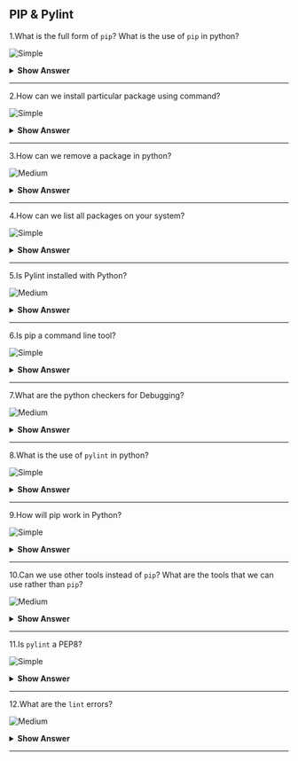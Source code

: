 ## PIP & Pylint

1.What is the full form of `pip`? What is the use of `pip` in python?

![Simple](https://raw.githubusercontent.com/revaturelabs/interviewquestions/aef8eff919a3b083089641381ed9a9101ed21fba/ComplexityTags/simple%20(2).svg)

<details markdown="1"><summary><b>Show Answer </b></summary>
  <blockquote markdown="1">

 - `pip` is abbreviated as python package installler.
 - Python PIP is a python package manager that basically helps the users to install,review and use various packages/modules in python programming.

**Syntax**:

`pip install package_name`
  
<blockquote markdown="1">
</details>

---

2.How can we install particular package using command?

![Simple](https://raw.githubusercontent.com/revaturelabs/interviewquestions/aef8eff919a3b083089641381ed9a9101ed21fba/ComplexityTags/simple%20(2).svg)

<details markdown="1"><summary><b>Show Answer </b></summary>
   <blockquote markdown="1">

 - In python, we can use `pip` command to install the particular package.
  
**Example**:

 - Install pandas package for this installation and we can use `pip install` command.

```python  
pip install pandas
```

  </blockquote>    
</details>

---

3.How can we remove a package in python?

![Medium](https://raw.githubusercontent.com/revaturelabs/interviewquestions/aef8eff919a3b083089641381ed9a9101ed21fba/ComplexityTags/Medium%20(2).svg)

<details markdown="1"><summary><b>Show Answer </b></summary>

> - In python, we can use uninstall command to remove a package.
  
- **Example**:
  
Consider the package name as studentclass.

`pip unistall studentclass`

>  After running this command, the pip package manager will confirm that we want to remove the package studentclass.

</details>

---

4.How can we list all packages on your system?

![Simple](https://raw.githubusercontent.com/revaturelabs/interviewquestions/aef8eff919a3b083089641381ed9a9101ed21fba/ComplexityTags/simple%20(2).svg)

<details markdown="1"><summary><b>Show Answer </b></summary>
  <blockquote markdown="1">

 - `list` command is used to list all the packages installed on your system.

 - **Example**
  
```python
pip list
```

 </blockquote>
    </details>

---

5.Is Pylint installed with Python?

![Medium](https://raw.githubusercontent.com/revaturelabs/interviewquestions/aef8eff919a3b083089641381ed9a9101ed21fba/ComplexityTags/Medium%20(2).svg)

<details markdown="1"> <summary> <b> Show Answer </b> </summary>

> One of the easiest ways to transfer Pylint is by using **pip**. **Pip** may be a package management system used to install and manage software system packages written in Python. It's enclosed with recent versions of Python. If you have already got a 64-bit version of Python, the "Installing Python" section will be skipped.

</details>

---

6.Is pip a command line tool?

![Simple](https://raw.githubusercontent.com/revaturelabs/interviewquestions/aef8eff919a3b083089641381ed9a9101ed21fba/ComplexityTags/simple%20(2).svg)
<details markdown="1"><summary><b>Show Answer </b></summary>

> - `Yes` , pip is a command line tool.
> - In Python, PIP may be an algorithmic form for "Preferred Installer Program" or `PIP Installs Packages` . It is a command-line tool that installs, reinstall, or uninstalls PyPI packages with one straightforward command: "pip".

</details>

---

7.What are the python checkers for Debugging?

![Medium](https://raw.githubusercontent.com/revaturelabs/interviewquestions/aef8eff919a3b083089641381ed9a9101ed21fba/ComplexityTags/Medium%20(2).svg)

<details markdown="1"><summary><b>Show Answer </b></summary>
<blockquote markdown="1">

 - There are many debugging tools,some of them are:
  
 i)Pychecker – A tool for locating bugs in python ASCII text file(source code).

 ii)pudb – PuDB could be a full-screen, console-based visual debugger for Python.

 iii)pdb – The module pdb defines associate degree interactive ASCII text file(source code) debugger for Python programs.

 iv)pylint – Analyzes Python ASCII text file(source code) trying to find bugs and signs of poor quality.

 <blockquote markdown="1">
  </details>

---

8.What is the use of `pylint` in python?

![Simple](https://raw.githubusercontent.com/revaturelabs/interviewquestions/aef8eff919a3b083089641381ed9a9101ed21fba/ComplexityTags/simple%20(2).svg)

<details markdown="1"><summary><b>Show Answer </b></summary>
   <blockquote markdown="1">

- Pylint may be a tool that,

- Lists Errors during the execution of the Python code
- Enforces a coding standard and appears for code smells
- Suggest and specific blocks will be updated
- Offer details regarding the code’s complexness.
- Pylint is similar to pychecker, pyflakes, flake8, and mypy.

**Syntax**:

`pip install pylint`


</blockquote>
     </details>

---

9.How will pip work in Python?

![Simple](https://raw.githubusercontent.com/revaturelabs/interviewquestions/aef8eff919a3b083089641381ed9a9101ed21fba/ComplexityTags/simple%20(2).svg)

<details markdown="1"><summary><b>Show Answer </b></summary>

> - The `pip` command looks for the package in `PyPI`, resolves its dependencies, and installs everything in your current Python atmosphere to confirm that requests can work. 
> - The pip install `package` command continually looks for the most recent version of the package and installs it.

</details>

---

10.Can we use other tools instead of `pip`? What are the tools that we can use rather than `pip`?

![Medium](https://raw.githubusercontent.com/revaturelabs/interviewquestions/aef8eff919a3b083089641381ed9a9101ed21fba/ComplexityTags/Medium%20(2).svg)

<details markdown="1"><summary><b>Show Answer </b></summary>

> - Yes,we can use other tools other than `pip` installer.
> - npm, Homebrew, Yarn, RequireJS, and Bower are the most common alternatives and competitors to pip.

</details>

---

11.Is `pylint` a PEP8?

![Simple](https://raw.githubusercontent.com/revaturelabs/interviewquestions/aef8eff919a3b083089641381ed9a9101ed21fba/ComplexityTags/simple%20(2).svg)

<details markdown="1"><summary><b>Show Answer </b></summary>

> Pycodestyle (Formerly PEP8) is that the official linter tool to check the python code against the design conventions of PEP8 python. `Pylint` could be a python linter that checks the source code and conjointly acts as a bug and quality checker. it's it has verification checks and choices than simply PEP8.
  
</details>

---

12.What are the `lint` errors?

![Medium](https://raw.githubusercontent.com/revaturelabs/interviewquestions/aef8eff919a3b083089641381ed9a9101ed21fba/ComplexityTags/Medium%20(2).svg)

<details markdown="1"><summary><b>Show Answer </b></summary>

> `Lint` or a linter, may be a static code analysis tool to flag programming errors, bugs, rhetorical errors and suspicious constructs. The term originates from a UNIX utility that examined C language source code.

</details>

---


























